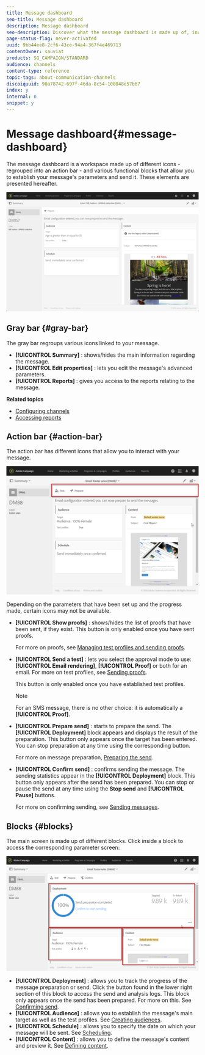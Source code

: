 ```yaml
---
title: Message dashboard
seo-title: Message dashboard
description: Message dashboard
seo-description: Discover what the message dashboard is made up of, including the action bar and the various functional blocks.
page-status-flag: never-activated
uuid: 9bb44ee8-2cf6-43ce-94a4-367f4e469713
contentOwner: sauviat
products: SG_CAMPAIGN/STANDARD
audience: channels
content-type: reference
topic-tags: about-communication-channels
discoiquuid: 90a78742-697f-46da-8c54-108048e57b67
index: y
internal: n
snippet: y
---
```


# Message dashboard{#message-dashboard}

The message dashboard is a workspace made up of different icons - regrouped into an action bar - and various functional blocks that allow you to establish your message's parameters and send it. These elements are presented hereafter.

![](assets/delivery_dashboard_2.png)

## Gray bar {#gray-bar}

The gray bar regroups various icons linked to your message.

* **[!UICONTROL Summary]** : shows/hides the main information regarding the message.
* **[!UICONTROL Edit properties]** : lets you edit the message's advanced parameters.
* **[!UICONTROL Reports]** : gives you access to the reports relating to the message.

**Related topics**

* [Configuring channels](../../administration/using/about-channel-configuration.md)
* [Accessing reports](../../reporting/using/about-dynamic-reports.md)

## Action bar {#action-bar}

The action bar has different icons that allow you to interact with your message.

![](assets/delivery_dashboard_4.png)

Depending on the parameters that have been set up and the progress made, certain icons may not be available.

* **[!UICONTROL Show proofs]** : shows/hides the list of proofs that have been sent, if they exist. This button is only enabled once you have sent proofs.

  For more on proofs, see [Managing test profiles and sending proofs](../../sending/using/managing-test-profiles-and-sending-proofs.md).

* **[!UICONTROL Send a test]** : lets you select the approval mode to use: **[!UICONTROL Email rendering]**, **[!UICONTROL Proof]** or both for an email. For more on test profiles, see [Sending proofs](../../sending/using/managing-test-profiles-and-sending-proofs.md#sending-proofs).

  This button is only enabled once you have established test profiles.

  >[!NOTE]
  >
  >For an SMS message, there is no other choice: it is automatically a **[!UICONTROL Proof]**.

* **[!UICONTROL Prepare send]** : starts to prepare the send. The **[!UICONTROL Deployment]** block appears and displays the result of the preparation. This button only appears once the target has been entered. You can stop preparation at any time using the corresponding button.

  For more on message preparation, [Preparing the send](../../sending/using/preparing-the-send.md).

* **[!UICONTROL Confirm send]** : confirms sending the message. The sending statistics appear in the **[!UICONTROL Deployment]** block. This button only appears after the send has been prepared. You can stop or pause the send at any time using the **Stop send** and **[!UICONTROL Pause]** buttons.

  For more on confirming sending, see [Sending messages](../../sending/using/confirming-the-send.md).

## Blocks {#blocks}

The main screen is made up of different blocks. Click inside a block to access the corresponding parameter screen:

![](assets/delivery_dashboard_3.png)

* **[!UICONTROL Deployment]** : allows you to track the progress of the message preparation or send. Click the button found in the lower right section of this block to access the send and analysis logs. This block only appears once the send has been prepared. For more on this. See [Confirming send](../../sending/using/confirming-the-send.md).
* **[!UICONTROL Audience]** : allows you to establish the message's main target as well as the test profiles. See [Creating audiences](../../audiences/using/creating-audiences.md).
* **[!UICONTROL Schedule]** : allows you to specify the date on which your message will be sent. See [Scheduling](../../sending/using/about-scheduling-messages.md).
* **[!UICONTROL Content]** : allows you to define the message's content and preview it. See [Defining content](../../designing/using/designing-content-in-adobe-campaign.md).

